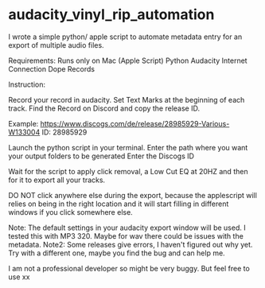 # audacity_vinyl_rip_automation
I wrote a simple python/ apple script to automate metadata entry for an export of multiple audio files. 

Requirements:
Runs only on Mac (Apple Script)
Python
Audacity
Internet Connection
Dope Records

Instruction: 

Record your record in audacity.
Set Text Marks at the beginning of each track. 
Find the Record on Discord and copy the release ID. 

Example: 
https://www.discogs.com/de/release/28985929-Various-W133004
ID: 28985929

Launch the python script in your terminal.
Enter the path where you want your output folders to be generated
Enter the Discogs ID 

Wait for the script to apply click removal, a Low Cut EQ at 20HZ and then for it to export all your tracks. 

DO NOT click anywhere else during the export, because the applescript will relies on being in the right location and it will start filling in different windows if you click somewhere else.

Note: The default settings in your audacity export window will be used. I tested this with MP3 320. Maybe for wav there could be issues with the metadata. 
Note2: Some releases give errors, I haven't figured out why yet. Try with a different one, maybe you find the bug and can help me. 


I am not a professional developer so might be very buggy. But feel free to use xx


